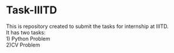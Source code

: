 # Task-IIITD
This is repository created to submit the tasks for internship at IIITD.<br/> It has two tasks:<br/>1) Python Problem<br/>2)CV Problem
